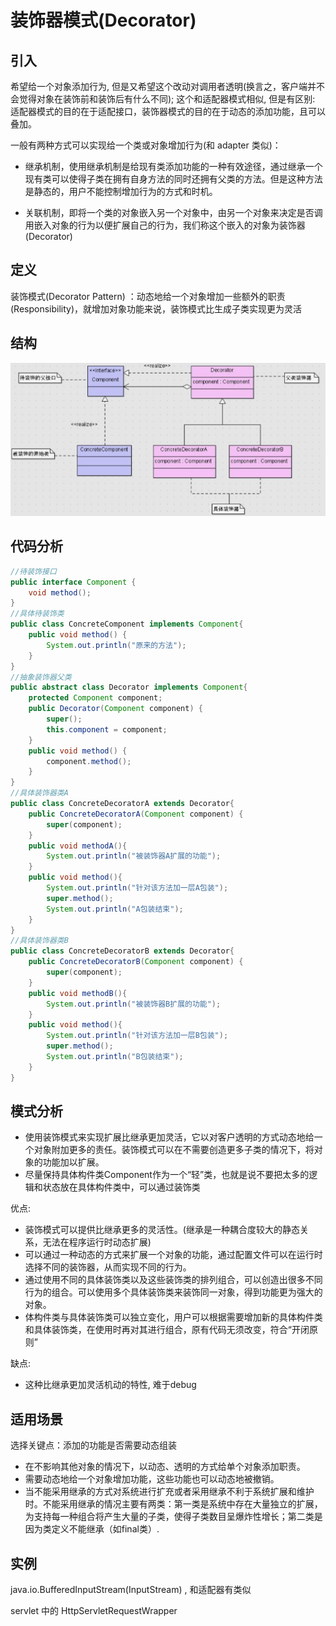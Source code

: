 # 装饰器模式(Decorator)

## 引入

希望给一个对象添加行为, 但是又希望这个改动对调用者透明(换言之，客户端并不会觉得对象在装饰前和装饰后有什么不同); 这个和适配器模式相似, 但是有区别: 适配器模式的目的在于适配接口，装饰器模式的目的在于动态的添加功能，且可以叠加。 

一般有两种方式可以实现给一个类或对象增加行为(和 adapter 类似)：

*   继承机制，使用继承机制是给现有类添加功能的一种有效途径，通过继承一个现有类可以使得子类在拥有自身方法的同时还拥有父类的方法。但是这种方法是静态的，用户不能控制增加行为的方式和时机。

*   关联机制，即将一个类的对象嵌入另一个对象中，由另一个对象来决定是否调用嵌入对象的行为以便扩展自己的行为，我们称这个嵌入的对象为装饰器(Decorator)

## 定义

装饰模式(Decorator Pattern) ：动态地给一个对象增加一些额外的职责(Responsibility)，就增加对象功能来说，装饰模式比生成子类实现更为灵活

## 结构

![](../assets/pic21.png)

## 代码分析

```java
//待装饰接口
public interface Component {
    void method();
}
//具体待装饰类
public class ConcreteComponent implements Component{
    public void method() {
        System.out.println("原来的方法");
    }
}
//抽象装饰器父类
public abstract class Decorator implements Component{
    protected Component component;
    public Decorator(Component component) {
        super();
        this.component = component;
    }
    public void method() {
        component.method();
    }
}
//具体装饰器类A
public class ConcreteDecoratorA extends Decorator{
    public ConcreteDecoratorA(Component component) {
        super(component);
    }
    public void methodA(){
        System.out.println("被装饰器A扩展的功能");
    }
    public void method(){
        System.out.println("针对该方法加一层A包装");
        super.method();
        System.out.println("A包装结束");
    }
}
//具体装饰器类B
public class ConcreteDecoratorB extends Decorator{
    public ConcreteDecoratorB(Component component) {
        super(component);
    }
    public void methodB(){
        System.out.println("被装饰器B扩展的功能");
    }
    public void method(){
        System.out.println("针对该方法加一层B包装");
        super.method();
        System.out.println("B包装结束");
    }
}

```

## 模式分析

*   使用装饰模式来实现扩展比继承更加灵活，它以对客户透明的方式动态地给一个对象附加更多的责任。装饰模式可以在不需要创造更多子类的情况下，将对象的功能加以扩展。
*   尽量保持具体构件类Component作为一个“轻”类，也就是说不要把太多的逻辑和状态放在具体构件类中，可以通过装饰类

优点:

*   装饰模式可以提供比继承更多的灵活性。(继承是一种耦合度较大的静态关系，无法在程序运行时动态扩展)
*   可以通过一种动态的方式来扩展一个对象的功能，通过配置文件可以在运行时选择不同的装饰器，从而实现不同的行为。
*   通过使用不同的具体装饰类以及这些装饰类的排列组合，可以创造出很多不同行为的组合。可以使用多个具体装饰类来装饰同一对象，得到功能更为强大的对象。
*   体构件类与具体装饰类可以独立变化，用户可以根据需要增加新的具体构件类和具体装饰类，在使用时再对其进行组合，原有代码无须改变，符合“开闭原则”

缺点:

*   这种比继承更加灵活机动的特性, 难于debug

## 适用场景

选择关键点：添加的功能是否需要动态组装 

*   在不影响其他对象的情况下，以动态、透明的方式给单个对象添加职责。
*   需要动态地给一个对象增加功能，这些功能也可以动态地被撤销。
*   当不能采用继承的方式对系统进行扩充或者采用继承不利于系统扩展和维护时。不能采用继承的情况主要有两类：第一类是系统中存在大量独立的扩展，为支持每一种组合将产生大量的子类，使得子类数目呈爆炸性增长；第二类是因为类定义不能继承（如final类）.

## 实例

java.io.BufferedInputStream(InputStream) , 和适配器有类似

servlet 中的 HttpServletRequestWrapper
